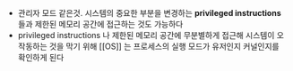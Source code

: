 - 관리자 모드 같은것. 시스템의 중요한 부분을 변경하는 **privileged instructions**들과 제한된 메모리 공간에 접근하는 것도 가능하다
- privileged instructions 나 제한된 메모리 공간에 무분별하게 접근해 시스템이 오작동하는 것을 막기 위해 [[OS]] 는 프로세스의 실행 모드가 유저인지 커널인지를 확인하게 된다